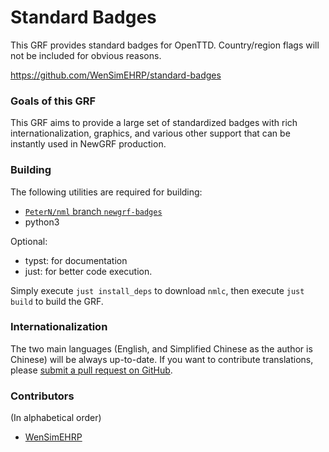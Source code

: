 # Standard Badges

This GRF provides standard badges for OpenTTD.
Country/region flags will not be included for obvious reasons.

<https://github.com/WenSimEHRP/standard-badges>

### Goals of this GRF

This GRF aims to provide a large set of standardized badges with rich internationalization,
graphics, and various other support that can be instantly used in NewGRF production.

### Building

The following utilities are required for building:

- [`PeterN/nml` branch `newgrf-badges`](https://github.com/PeterN/nml/tree/newgrf-badges)
- python3

Optional:

- typst: for documentation
- just: for better code execution.

Simply execute `just install_deps` to download `nmlc`, then execute `just build` to build the GRF.

### Internationalization

The two main languages (English, and Simplified Chinese as the author is Chinese) will be always up-to-date.
If you want to contribute translations, please [submit a pull request on GitHub](https://github.com/WenSimEHRP/standard-badges/pulls).

### Contributors

(In alphabetical order)

- [WenSimEHRP](https://github.com/wensimehrp)
